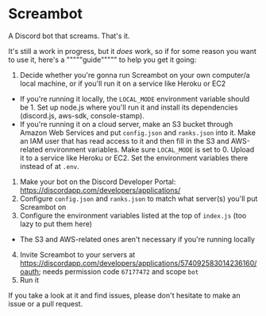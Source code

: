 # Screambot
A Discord bot that screams. That's it.

It's still a work in progress, but it _does_ work, so if for some reason you want to use it, here's a """""guide""""" to help you get it going:
1. Decide whether you're gonna run Screambot on your own computer/a local machine, or if you'll run it on a service like Heroku or EC2
 - If you're running it locally, the `LOCAL_MODE` environment variable should be 1. Set up node.js where you'll run it and install its dependencies (discord.js, aws-sdk, console-stamp).
 - If you're running it on a cloud server, make an S3 bucket through Amazon Web Services and put `config.json` and `ranks.json` into it. Make an IAM user that has read access to it and then fill in the S3 and AWS-related environment variables. Make sure `LOCAL_MODE` is set to 0. Upload it to a service like Heroku or EC2. Set the environment variables there instead of at `.env`.
1. Make your bot on the Discord Developer Portal: https://discordapp.com/developers/applications/
2. Configure `config.json` and `ranks.json` to match what server(s) you'll put Screambot on
3. Configure the environment variables listed at the top of `index.js` (too lazy to put them here)
 - The S3 and AWS-related ones aren't necessary if you're running locally
4. Invite Screambot to your servers at https://discordapp.com/developers/applications/574092583014236160/oauth; needs permission code `67177472` and scope `bot`
5. Run it

If you take a look at it and find issues, please don't hesitate to make an issue or a pull request.
